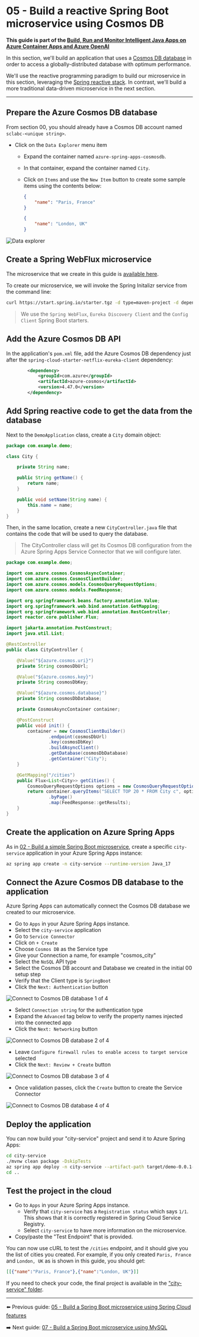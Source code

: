 # 05 - Build a reactive Spring Boot microservice using Cosmos DB

__This guide is part of the [Build, Run and Monitor Intelligent Java Apps on Azure Container Apps and Azure OpenAI](../README.md)__

In this section, we'll build an application that uses a [Cosmos DB database](https://docs.microsoft.com/en-us/azure/cosmos-db) in order to access a globally-distributed database with optimum performance.

We'll use the reactive programming paradigm to build our microservice in this section, leveraging the [Spring reactive stack](https://docs.spring.io/spring/docs/current/spring-framework-reference/web-reactive.html). In contrast, we'll build a more traditional data-driven microservice in the next section.

---

## Prepare the Azure Cosmos DB database

From section 00, you should already have a Cosmos DB account named `sclabc-<unique string>`.

- Click on the `Data Explorer` menu item
  - Expand the container named `azure-spring-apps-cosmosdb`.
  - In that container, expand the container named `City`.
  - Click on `Items` and use the `New Item` button to create some sample items using the contents below:

    ```json
    {
        "name": "Paris, France"
    }
    ```

    ```json
    {
        "name": "London, UK"
    }
    ```

![Data explorer](media/02-data-explorer.png)

## Create a Spring WebFlux microservice

The microservice that we create in this guide is [available here](city-service/).

To create our microservice, we will invoke the Spring Initalizr service from the command line:

```bash
curl https://start.spring.io/starter.tgz -d type=maven-project -d dependencies=webflux,cloud-eureka,cloud-config-client -d baseDir=city-service -d bootVersion=3.1.3 -d javaVersion=17 | tar -xzvf -
```

> We use the `Spring WebFlux`, `Eureka Discovery Client` and the `Config Client` Spring Boot starters.

## Add the Azure Cosmos DB API

In the application's `pom.xml` file, add the Azure Cosmos DB dependency just after the `spring-cloud-starter-netflix-eureka-client` dependency:

```xml
        <dependency>
            <groupId>com.azure</groupId>
            <artifactId>azure-cosmos</artifactId>
            <version>4.47.0</version>
        </dependency>
```

## Add Spring reactive code to get the data from the database

Next to the `DemoApplication` class, create a `City` domain object:

```java
package com.example.demo;

class City {

    private String name;

    public String getName() {
        return name;
    }

    public void setName(String name) {
        this.name = name;
    }
}
```

Then, in the same location, create a new `CityController.java` file that
contains the code that will be used to query the database.

> The CityController class will get its Cosmos DB configuration from the Azure Spring Apps Service Connector that we will configure later.

```java
package com.example.demo;

import com.azure.cosmos.CosmosAsyncContainer;
import com.azure.cosmos.CosmosClientBuilder;
import com.azure.cosmos.models.CosmosQueryRequestOptions;
import com.azure.cosmos.models.FeedResponse;

import org.springframework.beans.factory.annotation.Value;
import org.springframework.web.bind.annotation.GetMapping;
import org.springframework.web.bind.annotation.RestController;
import reactor.core.publisher.Flux;

import jakarta.annotation.PostConstruct;
import java.util.List;

@RestController
public class CityController {

    @Value("${azure.cosmos.uri}")
    private String cosmosDbUrl;

    @Value("${azure.cosmos.key}")
    private String cosmosDbKey;

    @Value("${azure.cosmos.database}")
    private String cosmosDbDatabase;

    private CosmosAsyncContainer container;

    @PostConstruct
    public void init() {
        container = new CosmosClientBuilder()
                .endpoint(cosmosDbUrl)
                .key(cosmosDbKey)
                .buildAsyncClient()
                .getDatabase(cosmosDbDatabase)
                .getContainer("City");
    }

    @GetMapping("/cities")
    public Flux<List<City>> getCities() {
        CosmosQueryRequestOptions options = new CosmosQueryRequestOptions();
        return container.queryItems("SELECT TOP 20 * FROM City c", options, City.class)
                .byPage()
                .map(FeedResponse::getResults);
    }
}
```

## Create the application on Azure Spring Apps

As in [02 - Build a simple Spring Boot microservice](../02-build-a-simple-spring-boot-microservice/README.md), create a specific `city-service` application in your Azure Spring Apps instance:

```bash
az spring app create -n city-service --runtime-version Java_17
```

## Connect the Azure Cosmos DB database to the application

Azure Spring Apps can automatically connect the Cosmos DB database we created to our microservice.

- Go to `Apps` in your Azure Spring Apps instance.
- Select the `city-service` application
- Go to `Service Connector`
- Click on `+ Create`
- Choose `Cosmos DB` as the Service type
- Give your Connection a name, for example "cosmos_city"
- Select the `NoSQL` API type
- Select the Cosmos DB account and Database we created in the initial 00 setup step
- Verify that the Client type is `SpringBoot`
- Click the `Next: Authentication` button

![Connect to Cosmos DB database 1 of 4](media/03-service-connector-cosmos.png)

- Select `Connection string` for the authentication type
- Expand the `Advanced` tag below to verify the property names injected into the connected app
- Click the `Next: Networking` button

![Connect to Cosmos DB database 2 of 4](media/04-service-connector-cosmos.png)

- Leave `Configure firewall rules to enable access to target service` selected
- Click the `Next: Review + Create` button

![Connect to Cosmos DB database 3 of 4](media/05-service-connector-cosmos.png)

- Once validation passes, click the `Create` button to create the Service Connector

![Connect to Cosmos DB database 4 of 4](media/06-service-connector-cosmos.png)

## Deploy the application

You can now build your "city-service" project and send it to Azure Spring Apps:

```bash
cd city-service
./mvnw clean package -DskipTests
az spring app deploy -n city-service --artifact-path target/demo-0.0.1-SNAPSHOT.jar
cd ..
```

## Test the project in the cloud

- Go to `Apps` in your Azure Spring Apps instance.
  - Verify that `city-service` has a `Registration status` which says `1/1`. This shows that it is correctly registered in Spring Cloud Service Registry.
  - Select `city-service` to have more information on the microservice.
- Copy/paste the "Test Endpoint" that is provided.

You can now use cURL to test the `/cities` endpoint, and it should give you the list of cities you created. For example, if you only created `Paris, France` and `London, UK` as is shown in this guide, you should get:

```json
[[{"name":"Paris, France"},{"name":"London, UK"}]]
```

If you need to check your code, the final project is available in the ["city-service" folder](city-service/).

---

⬅️ Previous guide: [05 - Build a Spring Boot microservice using Spring Cloud features](../05-build-a-spring-boot-microservice-using-spring-cloud-features/README.md)

➡️ Next guide: [07 - Build a Spring Boot microservice using MySQL](../07-build-a-spring-boot-microservice-using-mysql/README.md)
